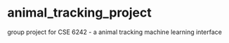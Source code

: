 # animal_tracking_project

group project for CSE 6242 - a animal tracking machine learning interface
